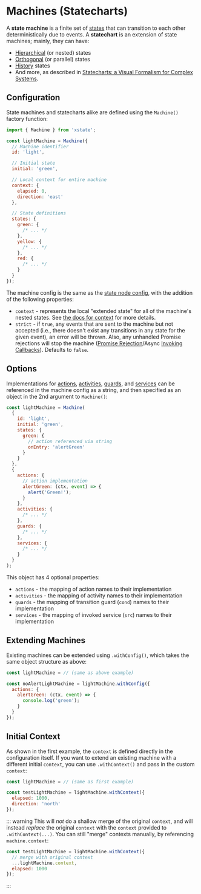 # Machines (Statecharts)

A **state machine** is a finite set of [states](./statenodes.md) that can transition to each other deterministically due to events. A **statechart** is an extension of state machines; mainly, they can have:

- [Hierarchical](./hierarchical.md) (or nested) states
- [Orthogonal](./parallel.md) (or parallel) states
- [History](./history.md) states
- And more, as described in [Statecharts: a Visual Formalism for Complex Systems](http://www.inf.ed.ac.uk/teaching/courses/seoc/2005_2006/resources/statecharts.pdf).

## Configuration

State machines and statecharts alike are defined using the `Machine()` factory function:

```js
import { Machine } from 'xstate';

const lightMachine = Machine({
  // Machine identifier
  id: 'light',

  // Initial state
  initial: 'green',

  // Local context for entire machine
  context: {
    elapsed: 0,
    direction: 'east'
  },

  // State definitions
  states: {
    green: {
      /* ... */
    },
    yellow: {
      /* ... */
    },
    red: {
      /* ... */
    }
  }
});
```

The machine config is the same as the [state node config](./statenodes.md), with the addition of the following properties:

- `context` - represents the local "extended state" for all of the machine's nested states. See [the docs for context](./context.md) for more details.
- `strict` - if `true`, any events that are sent to the machine but not accepted (i.e., there doesn't exist any transitions in any state for the given event), an error will be thrown. Also, any unhandled Promise rejections will stop the machine ([Promise Rejection](./communication.md#promise-rejection)/Async [Invoking Callbacks](./communication.md#invoking-callbacks)). Defaults to `false`.

## Options

Implementations for [actions](./actions.md), [activities](./activities.md), [guards](./guards.md), and [services](./communication.md) can be referenced in the machine config as a string, and then specified as an object in the 2nd argument to `Machine()`:

```js
const lightMachine = Machine(
  {
    id: 'light',
    initial: 'green',
    states: {
      green: {
        // action referenced via string
        onEntry: 'alertGreen'
      }
    }
  },
  {
    actions: {
      // action implementation
      alertGreen: (ctx, event) => {
        alert('Green!');
      }
    },
    activities: {
      /* ... */
    },
    guards: {
      /* ... */
    },
    services: {
      /* ... */
    }
  }
);
```

This object has 4 optional properties:

- `actions` - the mapping of action names to their implementation
- `activities` - the mapping of activity names to their implementation
- `guards` - the mapping of transition guard (`cond`) names to their implementation
- `services` - the mapping of invoked service (`src`) names to their implementation

## Extending Machines

Existing machines can be extended using `.withConfig()`, which takes the same object structure as above:

```js
const lightMachine = // (same as above example)

const noAlertLightMachine = lightMachine.withConfig({
  actions: {
    alertGreen: (ctx, event) => {
      console.log('green');
    }
  }
});
```

## Initial Context

As shown in the first example, the `context` is defined directly in the configuration itself. If you want to extend an existing machine with a different initial `context`, you can use `.withContext()` and pass in the custom `context`:

```js
const lightMachine = // (same as first example)

const testLightMachine = lightMachine.withContext({
  elapsed: 1000,
  direction: 'north'
});
```

::: warning
This will _not_ do a shallow merge of the original `context`, and will instead _replace_ the original `context` with the `context` provided to `.withContext(...)`. You can still "merge" contexts manually, by referencing `machine.context`:

```js
const testLightMachine = lightMachine.withContext({
  // merge with original context
  ...lightMachine.context,
  elapsed: 1000
});
```

:::
